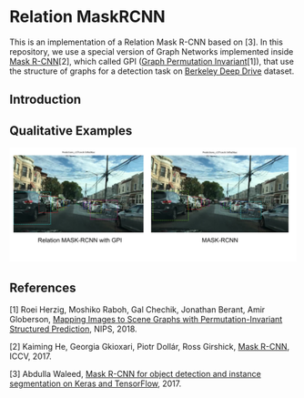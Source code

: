 # Relation MaskRCNN
This is an implementation of a Relation Mask R-CNN based on [3]. In this repository, we use a special version of Graph Networks implemented inside [Mask R-CNN](https://arxiv.org/abs/1703.06870/)[2], which called GPI ([Graph Permutation Invariant](https://arxiv.org/abs/1802.05451)[1]), that use the structure of graphs for a detection task on [Berkeley Deep Drive](http://bdd-data.berkeley.edu/) dataset.

## Introduction

## Qualitative Examples
<img src="qualitive_results.png" width="750">

## References
[1] Roei Herzig, Moshiko Raboh, Gal Chechik, Jonathan Berant, Amir Globerson, [Mapping Images to Scene Graphs with Permutation-Invariant Structured Prediction](https://arxiv.org/abs/1802.05451), NIPS, 2018.

[2] Kaiming He, Georgia Gkioxari, Piotr Dollár, Ross Girshick, [Mask R-CNN](https://arxiv.org/abs/1703.06870/), ICCV, 2017.

[3] Abdulla Waleed, [Mask R-CNN for object detection and instance segmentation on Keras and TensorFlow](https://github.com/matterport/Mask_RCNN), 2017.
